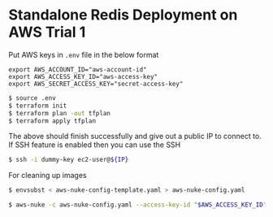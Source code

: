 # Standalone Redis Deployment on AWS Trial 1

Put AWS keys in `.env` file in the below format

```
export AWS_ACCOUNT_ID="aws-account-id"
export AWS_ACCESS_KEY_ID="aws-access-key"
export AWS_SECRET_ACCESS_KEY="secret-access-key"
```



```bash
$ source .env
$ terraform init
$ terraform plan -out tfplan
$ terraform apply tfplan
```

The above should finish successfully and give out a public IP to connect to. If SSH feature is enabled then you can use the SSH

```bash
$ ssh -i dummy-key ec2-user@${IP}
```

For cleaning up images

```bash
$ envsubst < aws-nuke-config-template.yaml > aws-nuke-config.yaml

$ aws-nuke -c aws-nuke-config.yaml --access-key-id "$AWS_ACCESS_KEY_ID" --secret-access-key "$AWS_SECRET_ACCESS_KEY" --force --no-dry-run
```
